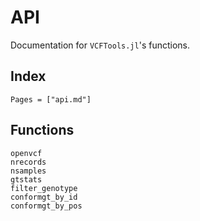 
# API

Documentation for `VCFTools.jl`'s functions.

## Index

```@index
Pages = ["api.md"]
```

## Functions

```@docs
openvcf
nrecords
nsamples
gtstats
filter_genotype
conformgt_by_id
conformgt_by_pos
```
